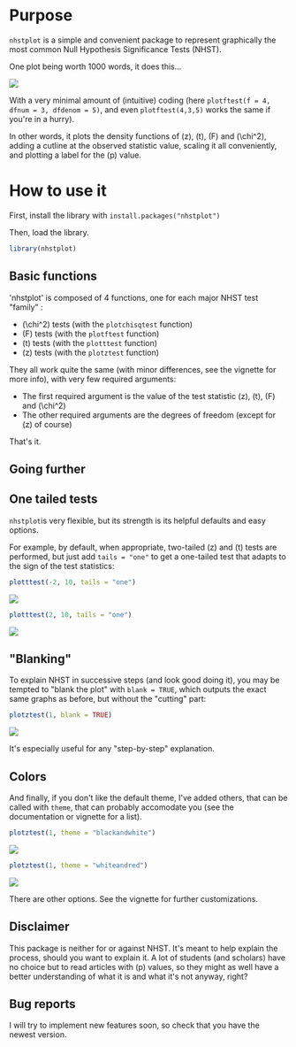 
<!-- README.md is generated from README.Rmd. Please edit that file -->
Purpose
=======

`nhstplot` is a simple and convenient package to represent graphically the most common Null Hypothesis Significance Tests (NHST).

One plot being worth 1000 words, it does this...

![](README-unnamed-chunk-2-1.png)

With a very minimal amount of (intuitive) coding (here `plotftest(f = 4, dfnum = 3, dfdenom = 5)`, and even `plotftest(4,3,5)` works the same if you're in a hurry).

In other words, it plots the density functions of \(z\), \(t\), \(F\) and \(\chi^2\), adding a cutline at the observed statistic value, scaling it all conveniently, and plotting a label for the \(p\) value.

How to use it
=============

First, install the library with `install.packages("nhstplot")`

Then, load the library.

``` r
library(nhstplot)
```

Basic functions
---------------

'nhstplot' is composed of 4 functions, one for each major NHST test "family" :

-   \(\chi^2\) tests (with the `plotchisqtest` function)
-   \(F\) tests (with the `plotftest` function)
-   \(t\) tests (with the `plotttest` function)
-   \(z\) tests (with the `plotztest` function)

They all work quite the same (with minor differences, see the vignette for more info), with very few required arguments:

-   The first required argument is the value of the test statistic \(z\), \(t\), \(F\) and \(\chi^2\)
-   The other required arguments are the degrees of freedom (except for \(z\) of course)

That's it.

Going further
-------------

One tailed tests
----------------

`nhstplot`is very flexible, but its strength is its helpful defaults and easy options.

For example, by default, when appropriate, two-tailed \(z\) and \(t\) tests are performed, but just add `tails = "one"` to get a one-tailed test that adapts to the sign of the test statistics:

``` r
plotttest(-2, 10, tails = "one")
```

![](README-unnamed-chunk-4-1.png)

``` r
plotttest(2, 10, tails = "one")
```

![](README-unnamed-chunk-5-1.png)

"Blanking"
----------

To explain NHST in successive steps (and look good doing it), you may be tempted to "blank the plot" with `blank = TRUE`, which outputs the exact same graphs as before, but without the "cutting" part:

``` r
plotztest(1, blank = TRUE)
```

![](README-unnamed-chunk-6-1.png)

It's especially useful for any "step-by-step" explanation.

Colors
------

And finally, if you don't like the default theme, I've added others, that can be called with `theme`, that can probably accomodate you (see the documentation or vignette for a list).

``` r
plotztest(1, theme = "blackandwhite")
```

![](README-unnamed-chunk-7-1.png)

``` r
plotztest(1, theme = "whiteandred")
```

![](README-unnamed-chunk-7-2.png)

There are other options. See the vignette for further customizations.

Disclaimer
----------

This package is neither for or against NHST. It's meant to help explain the process, should you want to explain it. A lot of students (and scholars) have no choice but to read articles with \(p\) values, so they might as well have a better understanding of what it is and what it's not anyway, right?

Bug reports
-----------

I will try to implement new features soon, so check that you have the newest version.
